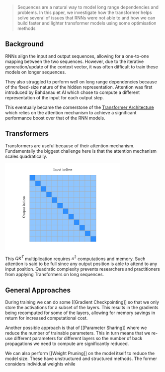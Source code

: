 >  Sequences are a natural way to model long range dependencies and problems. In this paper, we investigate how the transformer helps solve several of issues that RNNs were not able to and how we can build faster and lighter transformer models using some optimisation methods

## Background

RNNs align the input and output sequences, allowing for a one-to-one mapping between the two sequences. However, due to the iterative generation/update of the context vector, it was often difficult to train these models on longer sequences.

They also struggled to perform well on long range dependencies because of the fixed-size nature of the hidden representation. Attention was first introduced by Bahdanau et Al which chose to compute a different representation of the input for each output step.

This eventually became the cornerstone of the [Transformer Architecture](Transformer%20Architecture) which relies on the attention mechanism to achieve a significant performance boost over that of the RNN models.

## Transformers

Transformers are useful because of their attention mechanism. Fundamentally the biggest challenge here is that the attention mechanism scales quadratically.

![](assets/CleanShot%202024-06-13%20at%2017.54.12.png)

This $QK^T$ multiplication requires $n^2$ computations and memory. Such attention is said to be full since any output position is able to attend to any input position. Quadratic complexity prevents researchers and practitioners from applying Transformers on long sequences.

## General Approaches

During training we can do some [[Gradient Checkpointing]] so that we only store the activations for a subset of the layers. This results in the gradients being recomputed for some of the layers, allowing for memory savings in return for increased computational cost.

Another possible approach is that of [[Parameter Sharing]] where we reduce the number of trainable parameters. This in turn means that we re-use different parameters for different layers so the number of back propagations we need to compute are significantly reduced.

We can also perform [[Weight Pruning]] on the model itself to reduce the model size. These have unstructured and structured methods. The former considers individual weights while